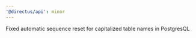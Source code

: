 ```yaml
---
'@directus/api': minor
---
```


Fixed automatic sequence reset for capitalized table names in PostgresQL
